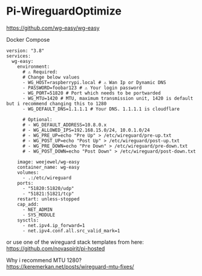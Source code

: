 # Pi-WireguardOptimize

https://github.com/wg-easy/wg-easy

Docker Compose

```
version: "3.8"
services:
  wg-easy:
    environment:
      # ⚠️ Required:
      # Change below values
      - WG_HOST=raspberrypi.local # ⚠️ Wan Ip or Dynamic DNS
      - PASSWORD=foobar123 # ⚠️ Your login password
      - WG_PORT=51820 # Port which needs to be portwarded
      - WG_MTU=1420 # MTU, maximum transmission unit, 1420 is default but i recommend changing this to 1280
      - WG_DEFAULT_DNS=1.1.1.1 # Your DNS. 1.1.1.1 is cloudflare

      # Optional:
      # - WG_DEFAULT_ADDRESS=10.8.0.x
      # - WG_ALLOWED_IPS=192.168.15.0/24, 10.0.1.0/24
      # - WG_PRE_UP=echo "Pre Up" > /etc/wireguard/pre-up.txt
      # - WG_POST_UP=echo "Post Up" > /etc/wireguard/post-up.txt
      # - WG_PRE_DOWN=echo "Pre Down" > /etc/wireguard/pre-down.txt
      # - WG_POST_DOWN=echo "Post Down" > /etc/wireguard/post-down.txt
      
    image: weejewel/wg-easy
    container_name: wg-easy
    volumes:
      - .:/etc/wireguard
    ports:
      - "51820:51820/udp"
      - "51821:51821/tcp"
    restart: unless-stopped
    cap_add:
      - NET_ADMIN
      - SYS_MODULE
    sysctls:
      - net.ipv4.ip_forward=1
      - net.ipv4.conf.all.src_valid_mark=1

```

or use one of the wireguard stack templates from here:
https://github.com/novaspirit/pi-hosted

Why i recommend MTU 1280?  
https://keremerkan.net/posts/wireguard-mtu-fixes/
